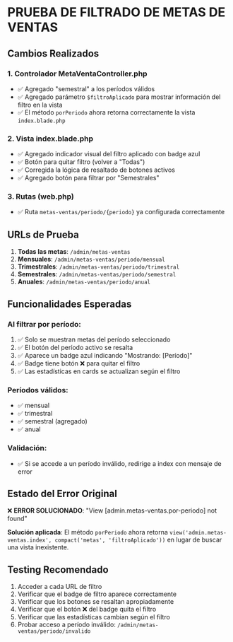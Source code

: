 # PRUEBA DE FILTRADO DE METAS DE VENTAS

## Cambios Realizados

### 1. Controlador MetaVentaController.php
- ✅ Agregado "semestral" a los períodos válidos
- ✅ Agregado parámetro `$filtroAplicado` para mostrar información del filtro en la vista
- ✅ El método `porPeriodo` ahora retorna correctamente la vista `index.blade.php`

### 2. Vista index.blade.php
- ✅ Agregado indicador visual del filtro aplicado con badge azul
- ✅ Botón para quitar filtro (volver a "Todas")
- ✅ Corregida la lógica de resaltado de botones activos
- ✅ Agregado botón para filtrar por "Semestrales"

### 3. Rutas (web.php)
- ✅ Ruta `metas-ventas/periodo/{periodo}` ya configurada correctamente

## URLs de Prueba

1. **Todas las metas**: `/admin/metas-ventas`
2. **Mensuales**: `/admin/metas-ventas/periodo/mensual`
3. **Trimestrales**: `/admin/metas-ventas/periodo/trimestral`
4. **Semestrales**: `/admin/metas-ventas/periodo/semestral`
5. **Anuales**: `/admin/metas-ventas/periodo/anual`

## Funcionalidades Esperadas

### Al filtrar por período:
1. ✅ Solo se muestran metas del período seleccionado
2. ✅ El botón del período activo se resalta
3. ✅ Aparece un badge azul indicando "Mostrando: [Período]"
4. ✅ Badge tiene botón ❌ para quitar el filtro
5. ✅ Las estadísticas en cards se actualizan según el filtro

### Períodos válidos:
- ✅ mensual
- ✅ trimestral
- ✅ semestral (agregado)
- ✅ anual

### Validación:
- ✅ Si se accede a un período inválido, redirige a index con mensaje de error

## Estado del Error Original
❌ **ERROR SOLUCIONADO**: "View [admin.metas-ventas.por-periodo] not found"

**Solución aplicada**: El método `porPeriodo` ahora retorna `view('admin.metas-ventas.index', compact('metas', 'filtroAplicado'))` en lugar de buscar una vista inexistente.

## Testing Recomendado

1. Acceder a cada URL de filtro
2. Verificar que el badge de filtro aparece correctamente
3. Verificar que los botones se resaltan apropiadamente
4. Verificar que el botón ❌ del badge quita el filtro
5. Verificar que las estadísticas cambian según el filtro
6. Probar acceso a período inválido: `/admin/metas-ventas/periodo/invalido`
